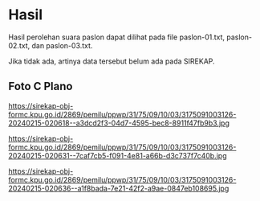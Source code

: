 # Hasil

Hasil perolehan suara paslon dapat dilihat pada file paslon-01.txt, paslon-02.txt, dan paslon-03.txt.

Jika tidak ada, artinya data tersebut belum ada pada SIREKAP.

## Foto C Plano

https://sirekap-obj-formc.kpu.go.id/2869/pemilu/ppwp/31/75/09/10/03/3175091003126-20240215-020618--a3dcd2f3-04d7-4595-bec8-8911f47fb9b3.jpg

https://sirekap-obj-formc.kpu.go.id/2869/pemilu/ppwp/31/75/09/10/03/3175091003126-20240215-020631--7caf7cb5-f091-4e81-a66b-d3c737f7c40b.jpg

https://sirekap-obj-formc.kpu.go.id/2869/pemilu/ppwp/31/75/09/10/03/3175091003126-20240215-020636--a1f8bada-7e21-42f2-a9ae-0847eb108695.jpg
